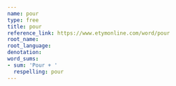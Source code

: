 ```yaml
---
name: pour
type: free
title: pour
reference_link: https://www.etymonline.com/word/pour
root_name: 
root_language: 
denotation: 
word_sums:
- sum: 'Pour + '
  respelling: pour
---
```

